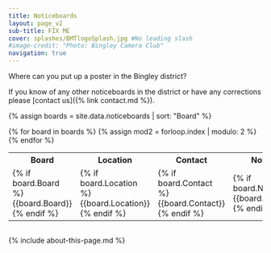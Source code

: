 ```yaml
---
title: Noticeboards
layout: page_v2
sub-title: FIX ME 
cover: splashes/BMTlogoSplash.jpg #No leading slash
#image-credit: "Photo: Bingley Camera Club"
navigation: true
---
```


Where can you put up a poster in the Bingley district?

If you know of any other noticeboards in the district or have any corrections please [contact us]({% link contact.md %}).

{% assign boards = site.data.noticeboards | sort: "Board" %}

<div style="overflow-x:auto;" >
<table class="events">
<tr>
<th>Board</th>
<th>Location</th>
<th>Contact</th>
<th>Notes</th>
</tr>
{% for board in boards %}
{% assign mod2 = forloop.index | modulo: 2 %}
<tr class="event-item {% if mod2 == 0 %}even{% else %}odd{% endif %}">
<td>{% if board.Board %}{{board.Board}}{% endif %}</td>
<td>{% if board.Location %}{{board.Location}}{% endif %}</td>
<td>{% if board.Contact %}{{board.Contact}}{% endif %}</td>
<td>{% if board.Notes%}{{board.Notes}}{% endif %}</td>
</tr>
{% endfor %}  
</table>
</div>

{% include about-this-page.md %}